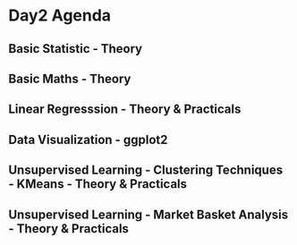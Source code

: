 # Day2 Agenda

## Basic Statistic - Theory 
## Basic Maths - Theory
## Linear Regresssion - Theory & Practicals
## Data Visualization - ggplot2
## Unsupervised Learning - Clustering Techniques - KMeans - Theory & Practicals
## Unsupervised Learning - Market Basket Analysis - Theory & Practicals



